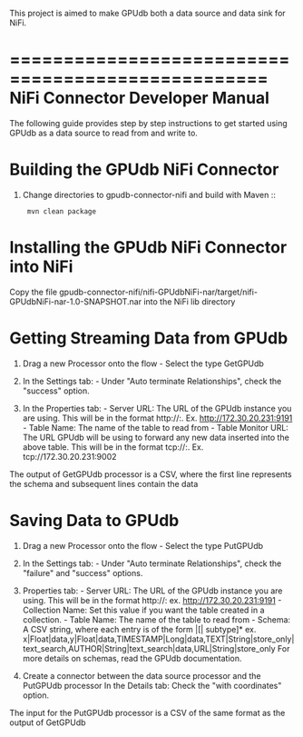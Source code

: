 This project is aimed to make GPUdb both a data source and data sink for NiFi.


==================================================
NiFi Connector Developer Manual
==================================================

The following guide provides step by step instructions to get started using GPUdb as a data source to read from and write to.

Building the GPUdb NiFi Connector
===========================
1. Change directories to gpudb-connector-nifi and build with Maven ::

		mvn clean package

	
Installing the GPUdb NiFi Connector into NiFi
===========================
Copy the file gpudb-connector-nifi/nifi-GPUdbNiFi-nar/target/nifi-GPUdbNiFi-nar-1.0-SNAPSHOT.nar into the NiFi lib directory
	
Getting Streaming Data from GPUdb
===========================
1.	Drag a new Processor onto the flow
		- Select the type GetGPUdb		
		
2.	In the Settings tab:
		- Under "Auto terminate Relationships", check the "success" option.

3.	In the Properties tab:
		- Server URL: The URL of the GPUdb instance you are using.  This will be in the format http://<GPUdb host>:<GPUdb port>.  Ex. http://172.30.20.231:9191
		- Table Name: The name of the table to read from
		- Table Monitor URL: The URL GPUdb will be using to forward any new data inserted into the above table.  This will be in the format tcp://<GPUdb host>:<Monitor port>. Ex. tcp://172.30.20.231:9002

The output of GetGPUdb processor is a CSV, where the first line represents the schema and subsequent lines contain the data		
		
		
		
Saving Data to GPUdb
===========================
1.	Drag a new Processor onto the flow
		- Select the type PutGPUdb		

2.	In the Settings tab:
		- Under "Auto terminate Relationships", check the "failure" and "success" options.

3.	Properties tab:
		- Server URL: The URL of the GPUdb instance you are using.  This will be in the format http://<GPUdb host>:<GPUdb port>  ex. http://172.30.20.231:9191
		- Collection Name: Set this value if you want the table created in a collection.
		- Table Name: The name of the table to read from
		- Schema: A CSV string, where each entry is of the form <fieldname>|<data type>[| subtype]* ex. x|Float|data,y|Float|data,TIMESTAMP|Long|data,TEXT|String|store_only|text_search,AUTHOR|String|text_search|data,URL|String|store_only
				  For more details on schemas, read the GPUdb documentation.

4.	Create a connector between the data source processor and the PutGPUdb processor
	In the Details tab:
		Check the "with coordinates" option.
		
The input for the PutGPUdb processor is a CSV of the same format as the output of GetGPUdb

